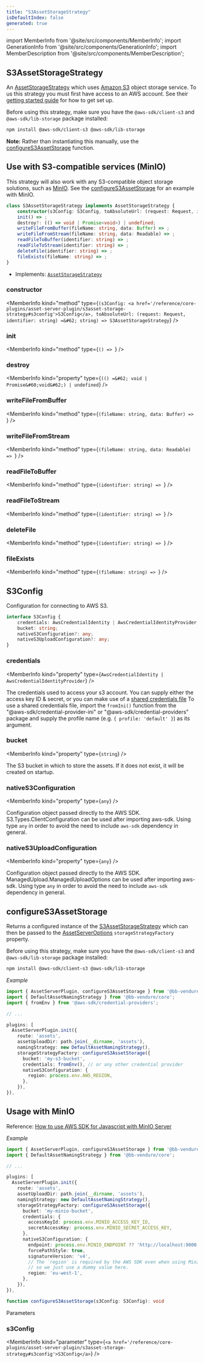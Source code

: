 ```yaml
---
title: "S3AssetStorageStrategy"
isDefaultIndex: false
generated: true
---
```

<!-- This file was generated from the Vendure source. Do not modify. Instead, re-run the "docs:build" script -->
import MemberInfo from '@site/src/components/MemberInfo';
import GenerationInfo from '@site/src/components/GenerationInfo';
import MemberDescription from '@site/src/components/MemberDescription';


## S3AssetStorageStrategy

<GenerationInfo sourceFile="packages/asset-server-plugin/src/s3-asset-storage-strategy.ts" sourceLine="155" packageName="@bb-vendure/asset-server-plugin" />

An <a href='/reference/typescript-api/assets/asset-storage-strategy#assetstoragestrategy'>AssetStorageStrategy</a> which uses [Amazon S3](https://aws.amazon.com/s3/) object storage service.
To us this strategy you must first have access to an AWS account.
See their [getting started guide](https://aws.amazon.com/s3/getting-started/) for how to get set up.

Before using this strategy, make sure you have the `@aws-sdk/client-s3` and `@aws-sdk/lib-storage` package installed:

```sh
npm install @aws-sdk/client-s3 @aws-sdk/lib-storage
```

**Note:** Rather than instantiating this manually, use the <a href='/reference/core-plugins/asset-server-plugin/s3asset-storage-strategy#configures3assetstorage'>configureS3AssetStorage</a> function.

## Use with S3-compatible services (MinIO)
This strategy will also work with any S3-compatible object storage solutions, such as [MinIO](https://min.io/).
See the <a href='/reference/core-plugins/asset-server-plugin/s3asset-storage-strategy#configures3assetstorage'>configureS3AssetStorage</a> for an example with MinIO.

```ts title="Signature"
class S3AssetStorageStrategy implements AssetStorageStrategy {
    constructor(s3Config: S3Config, toAbsoluteUrl: (request: Request, identifier: string) => string)
    init() => ;
    destroy?: (() => void | Promise<void>) | undefined;
    writeFileFromBuffer(fileName: string, data: Buffer) => ;
    writeFileFromStream(fileName: string, data: Readable) => ;
    readFileToBuffer(identifier: string) => ;
    readFileToStream(identifier: string) => ;
    deleteFile(identifier: string) => ;
    fileExists(fileName: string) => ;
}
```
* Implements: <code><a href='/reference/typescript-api/assets/asset-storage-strategy#assetstoragestrategy'>AssetStorageStrategy</a></code>



<div className="members-wrapper">

### constructor

<MemberInfo kind="method" type={`(s3Config: <a href='/reference/core-plugins/asset-server-plugin/s3asset-storage-strategy#s3config'>S3Config</a>, toAbsoluteUrl: (request: Request, identifier: string) =&#62; string) => S3AssetStorageStrategy`}   />


### init

<MemberInfo kind="method" type={`() => `}   />


### destroy

<MemberInfo kind="property" type={`(() =&#62; void | Promise&#60;void&#62;) | undefined`}   />


### writeFileFromBuffer

<MemberInfo kind="method" type={`(fileName: string, data: Buffer) => `}   />


### writeFileFromStream

<MemberInfo kind="method" type={`(fileName: string, data: Readable) => `}   />


### readFileToBuffer

<MemberInfo kind="method" type={`(identifier: string) => `}   />


### readFileToStream

<MemberInfo kind="method" type={`(identifier: string) => `}   />


### deleteFile

<MemberInfo kind="method" type={`(identifier: string) => `}   />


### fileExists

<MemberInfo kind="method" type={`(fileName: string) => `}   />




</div>


## S3Config

<GenerationInfo sourceFile="packages/asset-server-plugin/src/s3-asset-storage-strategy.ts" sourceLine="19" packageName="@bb-vendure/asset-server-plugin" />

Configuration for connecting to AWS S3.

```ts title="Signature"
interface S3Config {
    credentials: AwsCredentialIdentity | AwsCredentialIdentityProvider;
    bucket: string;
    nativeS3Configuration?: any;
    nativeS3UploadConfiguration?: any;
}
```

<div className="members-wrapper">

### credentials

<MemberInfo kind="property" type={`AwsCredentialIdentity | AwsCredentialIdentityProvider`}   />

The credentials used to access your s3 account. You can supply either the access key ID & secret, or you can make use of a
[shared credentials file](https://docs.aws.amazon.com/sdk-for-javascript/v2/developer-guide/loading-node-credentials-shared.html)
To use a shared credentials file, import the `fromIni()` function from the "@aws-sdk/credential-provider-ini" or "@aws-sdk/credential-providers" package and supply
the profile name (e.g. `{ profile: 'default' }`) as its argument.
### bucket

<MemberInfo kind="property" type={`string`}   />

The S3 bucket in which to store the assets. If it does not exist, it will be created on startup.
### nativeS3Configuration

<MemberInfo kind="property" type={`any`}   />

Configuration object passed directly to the AWS SDK.
S3.Types.ClientConfiguration can be used after importing aws-sdk.
Using type `any` in order to avoid the need to include `aws-sdk` dependency in general.
### nativeS3UploadConfiguration

<MemberInfo kind="property" type={`any`}   />

Configuration object passed directly to the AWS SDK.
ManagedUpload.ManagedUploadOptions can be used after importing aws-sdk.
Using type `any` in order to avoid the need to include `aws-sdk` dependency in general.


</div>


## configureS3AssetStorage

<GenerationInfo sourceFile="packages/asset-server-plugin/src/s3-asset-storage-strategy.ts" sourceLine="119" packageName="@bb-vendure/asset-server-plugin" />

Returns a configured instance of the <a href='/reference/core-plugins/asset-server-plugin/s3asset-storage-strategy#s3assetstoragestrategy'>S3AssetStorageStrategy</a> which can then be passed to the <a href='/reference/core-plugins/asset-server-plugin/asset-server-options#assetserveroptions'>AssetServerOptions</a>
`storageStrategyFactory` property.

Before using this strategy, make sure you have the `@aws-sdk/client-s3` and `@aws-sdk/lib-storage` package installed:

```sh
npm install @aws-sdk/client-s3 @aws-sdk/lib-storage
```

*Example*

```ts
import { AssetServerPlugin, configureS3AssetStorage } from '@bb-vendure/asset-server-plugin';
import { DefaultAssetNamingStrategy } from '@bb-vendure/core';
import { fromEnv } from '@aws-sdk/credential-providers';

// ...

plugins: [
  AssetServerPlugin.init({
    route: 'assets',
    assetUploadDir: path.join(__dirname, 'assets'),
    namingStrategy: new DefaultAssetNamingStrategy(),
    storageStrategyFactory: configureS3AssetStorage({
      bucket: 'my-s3-bucket',
      credentials: fromEnv(), // or any other credential provider
      nativeS3Configuration: {
        region: process.env.AWS_REGION,
      },
    }),
}),
```

## Usage with MinIO

Reference: [How to use AWS SDK for Javascript with MinIO Server](https://docs.min.io/docs/how-to-use-aws-sdk-for-javascript-with-minio-server.html)

*Example*

```ts
import { AssetServerPlugin, configureS3AssetStorage } from '@bb-vendure/asset-server-plugin';
import { DefaultAssetNamingStrategy } from '@bb-vendure/core';

// ...

plugins: [
  AssetServerPlugin.init({
    route: 'assets',
    assetUploadDir: path.join(__dirname, 'assets'),
    namingStrategy: new DefaultAssetNamingStrategy(),
    storageStrategyFactory: configureS3AssetStorage({
      bucket: 'my-minio-bucket',
      credentials: {
        accessKeyId: process.env.MINIO_ACCESS_KEY_ID,
        secretAccessKey: process.env.MINIO_SECRET_ACCESS_KEY,
      },
      nativeS3Configuration: {
        endpoint: process.env.MINIO_ENDPOINT ?? 'http://localhost:9000',
        forcePathStyle: true,
        signatureVersion: 'v4',
        // The `region` is required by the AWS SDK even when using MinIO,
        // so we just use a dummy value here.
        region: 'eu-west-1',
      },
    }),
}),
```

```ts title="Signature"
function configureS3AssetStorage(s3Config: S3Config): void
```
Parameters

### s3Config

<MemberInfo kind="parameter" type={`<a href='/reference/core-plugins/asset-server-plugin/s3asset-storage-strategy#s3config'>S3Config</a>`} />

